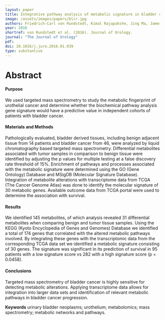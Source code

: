 ```yaml
---
layout: paper
title: Integrative pathway analysis of metabolic signature in bladder cancer a Linkage to The Cancer Genome Atlas project and prediction of survival
image: /assets/images/papers/blcr.jpg
authors: Friedrich-Carl von Rundstedt, Kimal Rajapakshe, Jing Ma, James M. Arnold, Jie Gohlke, Vasanta Putluri, Rashmi Krishnapuram, D. Badrajee Piyarathna, Yair Lotan, Daniel Gödde, Stephan Roth, Stephan Störkel, Jonathan M. Levitt, George Michailidis, Arun Sreekumar, Seth P. Lerner, Cristian Coarfa, Nagireddy Putluri. 
year: 2016
shortref: von Rundstedt et al. (2016). Journal of Urology.
journal: "The Journal of Urology"
pdf: 
doi: 10.1016/j.juro.2016.01.039
type: substantive
---
```


# Abstract

#### Purpose

We used targeted mass spectrometry to study the metabolic fingerprint of urothelial cancer and determine whether the biochemical pathway analysis gene signature would have a predictive value in independent cohorts of patients with bladder cancer.

#### Materials and Methods

Pathologically evaluated, bladder derived tissues, including benign adjacent tissue from 14 patients and bladder cancer from 46, were analyzed by liquid chromatography based targeted mass spectrometry. Differential metabolites associated with tumor samples in comparison to benign tissue were identified by adjusting the p values for multiple testing at a false discovery rate threshold of 15%. Enrichment of pathways and processes associated with the metabolic signature were determined using the GO (Gene Ontology) Database and MSigDB (Molecular Signature Database). Integration of metabolite alterations with transcriptome data from TCGA (The Cancer Genome Atlas) was done to identify the molecular signature of 30 metabolic genes. Available outcome data from TCGA portal were used to determine the association with survival.

#### Results

We identified 145 metabolites, of which analysis revealed 31 differential metabolites when comparing benign and tumor tissue samples. Using the KEGG (Kyoto Encyclopedia of Genes and Genomes) Database we identified a total of 174 genes that correlated with the altered metabolic pathways involved. By integrating these genes with the transcriptomic data from the corresponding TCGA data set we identified a metabolic signature consisting of 30 genes. The signature was significant in its prediction of survival in 95 patients with a low signature score vs 282 with a high signature score (p = 0.0458).

#### Conclusions

Targeted mass spectrometry of bladder cancer is highly sensitive for detecting metabolic alterations. Applying transcriptome data allows for integration into larger data sets and identification of relevant metabolic pathways in bladder cancer progression.

**Keywords** urinary bladder neoplasms; urothelium; metabolomics; mass spectrometry; metabolic networks and pathways.
